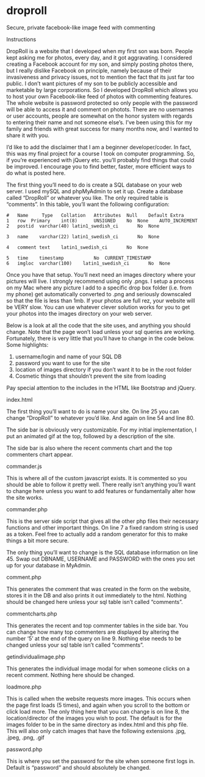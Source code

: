 # droproll
Secure, private facebook-like image feed with commenting

Instructions

DropRoll is a website that I developed when my first son was born. People kept asking me for photos, every day, and it got aggravating. I considered creating a Facebook account for my son, and simply posting photos there, but I really dislike Facebook on principle, namely because of their invasiveness and privacy issues, not to mention the fact that its just far too public. I don’t want pictures of my son to be publicly accessible and marketable by large corporations. So I developed DropRoll which allows you to host your own Facebook-like feed of photos with commenting features. The whole website is password protected so only people with the password will be able to access it and comment on photots. There are no usernames or user accounts, people are somewhat on the honor system with regards to entering their name and not someone else’s. I’ve been using this for my family and friends with great success for many months now, and I wanted to share it with you. 

I’d like to add the disclaimer that I am a beginner developer/coder. In fact, this was my final project for a course I took on computer programming. So, if you’re experienced with jQuery etc. you’ll probably find things that could be improved. I encourage you to find better, faster, more efficient ways to do what is posted here. 

The first thing you’ll need to do is create a SQL database on your web server. I used mySQL and phpMyAdmin to set it up. Create a database called “DropRoll” or whatever you like. The only required table is “comments”. In this table, you’ll want the following configuration:

	#	Name	 Type	Collation	Attributes	Null	Default	Extra	
	1	row  Primary	int(8)		UNSIGNED	No	None	AUTO_INCREMENT	
	2	postid	varchar(40)	latin1_swedish_ci		No	None		

	3	name	varchar(22)	latin1_swedish_ci		No	None		

	4	comment	text	latin1_swedish_ci		No	None		

	5	time	timestamp			No	CURRENT_TIMESTAMP		
	6	imgloc	varchar(100)	latin1_swedish_ci		No	None		

Once you have that setup. You’ll next need an images directory where your pictures will live. I strongly recommend using only .pngs.  I setup a process on my Mac where any picture I add to a specific drop box folder (i.e. from my phone) get automatically converted to .png and seriously downscaled so that the file is less than 1mb. If your photos are full rez, your website will be VERY slow. You can use whatever clever solution works for you to get your photos into the images directory on your web server. 

Below is a look at all the code that the site uses, and anything you should change. Note that the page won’t load unless your sql queries are working. Fortunately, there is very little that you’ll have to change in the code below. Some highlights:
1) username/login and name of your SQL DB
2) password you want to use for the site
3) location of images directory if you don’t want it to be in the root folder
4) Cosmetic things that shouldn’t prevent the site from loading

Pay special attention to the includes in the HTML like Bootstrap and jQuery. 

index.html

The first thing you’ll want to do is name your site. On line 25 you can change “DropRoll” to whatever you’d like. And again on line 54 and line 80.

The side bar is obviously very customizable. For my initial implementation, I put an animated gif at the top, followed by a description of the site. 

The side bar is also where the recent comments chart and the top commenters chart appear. 

commander.js

This is where all of the custom javascript exists. It is commented so you should be able to follow it pretty well. There really isn’t anything you’ll want to change here unless you want to add features or fundamentally alter how the site works. 

commander.php

This is the server side script that gives all the other php files their necessary functions and other important things. On line 7 a fixed random string is used as a token. Feel free to actually add a random generator for this to make things a bit more secure. 

The only thing you’ll want to change is the SQL database information on line 45. Swap out DBNAME, USERNAME and PASSWORD with the ones you set up for your database in MyAdmin. 

comment.php

This generates the comment that was created in the form on the website, stores it in the DB and also prints it out immediately to the html. Nothing should be changed here unless your sql table isn’t called “comments”. 

commentcharts.php

This generates the recent and top commenter tables in the side bar. You can change how many top commenters are displayed by altering the number ‘5’ at the end of the query on line 9. Nothing else needs to be changed unless your sql table isn’t called “comments”. 

getindividualimage.php

This generates the individual image modal for when someone clicks on a recent comment. Nothing here should be changed. 

loadmore.php

This is called when the website requests more images. This occurs when the page first loads (5 times), and again when you scroll to the bottom or click load more. The only thing here that you can change is on line 8, the location/director of the images you wish to post. The default is for the images folder to be in the same directory as index.html and this php file. This will also only catch images that have the following extensions .jpg, .jpeg, .png, .gif 

password.php

This is where you set the password for the site when someone first logs in. Default is “password” and should absolutely be changed. 
